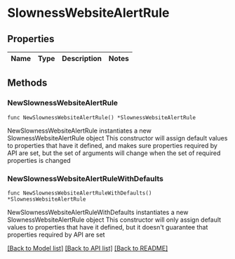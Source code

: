 # SlownessWebsiteAlertRule

## Properties

Name | Type | Description | Notes
------------ | ------------- | ------------- | -------------

## Methods

### NewSlownessWebsiteAlertRule

`func NewSlownessWebsiteAlertRule() *SlownessWebsiteAlertRule`

NewSlownessWebsiteAlertRule instantiates a new SlownessWebsiteAlertRule object
This constructor will assign default values to properties that have it defined,
and makes sure properties required by API are set, but the set of arguments
will change when the set of required properties is changed

### NewSlownessWebsiteAlertRuleWithDefaults

`func NewSlownessWebsiteAlertRuleWithDefaults() *SlownessWebsiteAlertRule`

NewSlownessWebsiteAlertRuleWithDefaults instantiates a new SlownessWebsiteAlertRule object
This constructor will only assign default values to properties that have it defined,
but it doesn't guarantee that properties required by API are set


[[Back to Model list]](../README.md#documentation-for-models) [[Back to API list]](../README.md#documentation-for-api-endpoints) [[Back to README]](../README.md)


